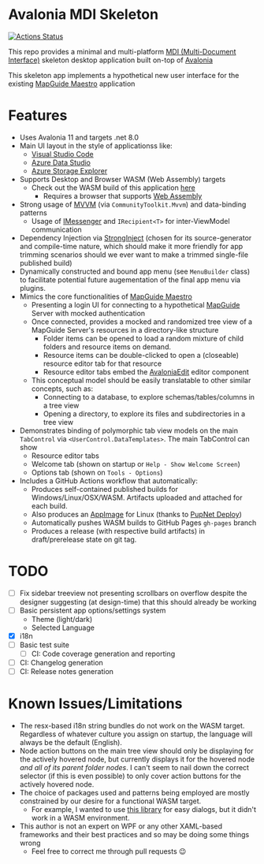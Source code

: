 # Avalonia MDI Skeleton

[![Actions Status](https://github.com/jumpinjackie/avalonia-mdi-skeleton/workflows/.NET/badge.svg)](https://github.com/jumpinjackie/avalonia-mdi-skeleton/actions)

This repo provides a minimal and multi-platform [MDI (Multi-Document Interface)](https://en.wikipedia.org/wiki/Multiple-document_interface) skeleton desktop application built on-top of [Avalonia](https://www.avaloniaui.net/)

This skeleton app implements a hypothetical new user interface for the existing [MapGuide Maestro](https://github.com/jumpinjackie/mapguide-maestro) application

# Features

 * Uses Avalonia 11 and targets .net 8.0
 * Main UI layout in the style of applicationss like:
    * [Visual Studio Code](https://code.visualstudio.com/)
    * [Azure Data Studio](https://azure.microsoft.com/en-us/products/data-studio)
    * [Azure Storage Explorer](https://azure.microsoft.com/en-us/products/storage/storage-explorer)
 * Supports Desktop and Browser WASM (Web Assembly) targets
    * Check out the WASM build of this application [here](https://jumpinjackie.github.io/avalonia-mdi-skeleton/master/index.html)
       * Requires a browser that supports [Web Assembly](https://caniuse.com/wasm)
 * Strong usage of [MVVM](https://en.wikipedia.org/wiki/Model%E2%80%93view%E2%80%93viewmodel) (via `CommunityToolkit.Mvvm`) and data-binding patterns
    * Usage of [IMessenger](https://learn.microsoft.com/en-us/dotnet/communitytoolkit/mvvm/messenger) and `IRecipient<T>` for inter-ViewModel communication
 * Dependency Injection via [StrongInject](https://github.com/YairHalberstadt/stronginject) (chosen for its source-generator and compile-time nature, which should make it more friendly for app trimming scenarios should we ever want to make a trimmed single-file published build)
 * Dynamically constructed and bound app menu (see `MenuBuilder` class) to facilitate potential future augementation of the final app menu via plugins.
 * Mimics the core functionalities of [MapGuide Maestro](https://github.com/jumpinjackie/mapguide-maestro)
    * Presenting a login UI for connecting to a hypothetical [MapGuide](https://www.osgeo.org/projects/mapguide-open-source/) Server with mocked authentication
    * Once connected, provides a mocked and randomized tree view of a MapGuide Server's resources in a directory-like structure
       * Folder items can be opened to load a random mixture of child folders and resource items on demand.
       * Resource items can be double-clicked to open a (closeable) resource editor tab for that resource
       * Resource editor tabs embed the [AvaloniaEdit](https://github.com/AvaloniaUI/AvaloniaEdit) editor component
    * This conceptual model should be easily translatable to other similar concepts, such as:
       * Connecting to a database, to explore schemas/tables/columns in a tree view
       * Opening a directory, to explore its files and subdirectories in a tree view
 * Demonstrates binding of polymorphic tab view models on the main `TabControl` via `<UserControl.DataTemplates>`. The main TabControl can show
    * Resource editor tabs
    * Welcome tab (shown on startup or `Help - Show Welcome Screen`)
    * Options tab (shown on `Tools - Options`)
 * Includes a GitHub Actions workflow that automatically:
    * Produces self-contained published builds for Windows/Linux/OSX/WASM. Artifacts uploaded and attached for each build.
    * Also produces an [AppImage](https://appimage.org/) for Linux (thanks to [PupNet Deploy](https://github.com/kuiperzone/PupNet-Deploy))
    * Automatically pushes WASM builds to GitHub Pages `gh-pages` branch
    * Produces a release (with respective build artifacts) in draft/prerelease state on git tag.

# TODO

 * [ ] Fix sidebar treeview not presenting scrollbars on overflow despite the designer suggesting (at design-time) that this should already be working
 * [ ] Basic persistent app options/settings system
    * Theme (light/dark)
    * Selected Language
 * [x] i18n
 * [ ] Basic test suite
    * [ ] CI: Code coverage generation and reporting
 * [ ] CI: Changelog generation
 * [ ] CI: Release notes generation

# Known Issues/Limitations

 * The resx-based i18n string bundles do not work on the WASM target. Regardless of whatever culture you assign on startup, the language will always be the default (English).
 * Node action buttons on the main tree view should only be displaying for the actively hovered node, but currently displays it for the hovered node *and all of its parent folder nodes*. I can't seem to nail down the correct selector (if this is even possible) to only cover action buttons for the actively hovered node.
 * The choice of packages used and patterns being employed are mostly constrained by our desire for a functional WASM target.
    * For example, I wanted to use [this library](https://github.com/mysteryx93/HanumanInstitute.MvvmDialogs) for easy dialogs, but it didn't work in a WASM environment.
 * This author is not an expert on WPF or any other XAML-based frameworks and their best practices and so may be doing some things wrong 
    * Feel free to correct me through pull requests 😉